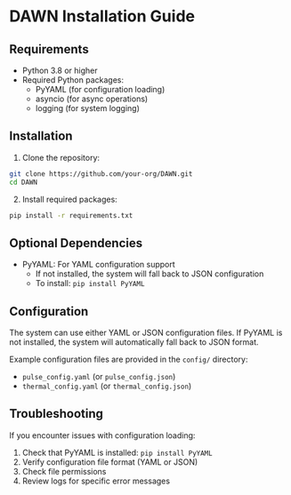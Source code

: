 # DAWN Installation Guide

## Requirements

- Python 3.8 or higher
- Required Python packages:
  - PyYAML (for configuration loading)
  - asyncio (for async operations)
  - logging (for system logging)

## Installation

1. Clone the repository:
```bash
git clone https://github.com/your-org/DAWN.git
cd DAWN
```

2. Install required packages:
```bash
pip install -r requirements.txt
```

## Optional Dependencies

- PyYAML: For YAML configuration support
  - If not installed, the system will fall back to JSON configuration
  - To install: `pip install PyYAML`

## Configuration

The system can use either YAML or JSON configuration files. If PyYAML is not installed, the system will automatically fall back to JSON format.

Example configuration files are provided in the `config/` directory:
- `pulse_config.yaml` (or `pulse_config.json`)
- `thermal_config.yaml` (or `thermal_config.json`)

## Troubleshooting

If you encounter issues with configuration loading:
1. Check that PyYAML is installed: `pip install PyYAML`
2. Verify configuration file format (YAML or JSON)
3. Check file permissions
4. Review logs for specific error messages 